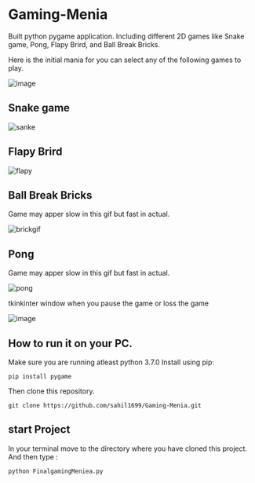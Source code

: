 # Gaming-Menia

Built python pygame application.  Including different 2D games like Snake game, Pong, Flapy Brird, and Ball Break Bricks.

Here is the initial mania for you can select any of the following games to play. 

![image](https://user-images.githubusercontent.com/52308072/88760606-043d3180-d18b-11ea-9a42-0c132a25afc6.png)

## Snake game

![sanke](https://user-images.githubusercontent.com/52308072/88761214-4e72e280-d18c-11ea-87a2-70b6253e30c7.gif)

## Flapy Brird

![flapy](https://user-images.githubusercontent.com/52308072/88764095-f8a13900-d191-11ea-9456-6b5483eaa552.gif)

## Ball Break Bricks
Game may apper slow in this gif but fast in actual.

![brickgif](https://user-images.githubusercontent.com/52308072/88762182-4d42b500-d18e-11ea-927d-bb2165113edf.gif)

## Pong
Game may apper slow in this gif but fast in actual.

![pong](https://user-images.githubusercontent.com/52308072/88763285-82500700-d190-11ea-88ea-84bd91df6e40.gif)


tkinkinter window when you pause the game or loss the game

![image](https://user-images.githubusercontent.com/52308072/88765071-90ebed80-d193-11ea-850e-d2f2c7447ed0.png)

## How to run it on your PC.
Make sure you are running atleast python 3.7.0
Install using pip:
```
pip install pygame
```
Then clone this repository.
```
git clone https://github.com/sahil1699/Gaming-Menia.git
```

## start Project
In your terminal move to the directory where you have cloned this project.
And then type :
```
python FinalgamingMeniea.py
```
